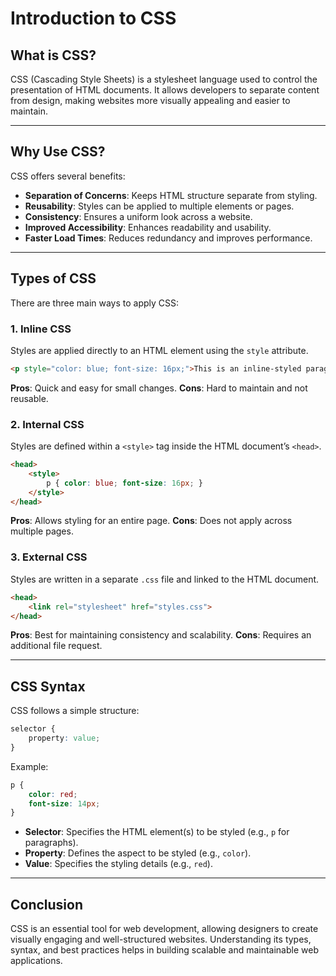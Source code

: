 # Introduction to CSS

## What is CSS?
CSS (Cascading Style Sheets) is a stylesheet language used to control the presentation of HTML documents. It allows developers to separate content from design, making websites more visually appealing and easier to maintain.

---

## Why Use CSS?
CSS offers several benefits:
- **Separation of Concerns**: Keeps HTML structure separate from styling.
- **Reusability**: Styles can be applied to multiple elements or pages.
- **Consistency**: Ensures a uniform look across a website.
- **Improved Accessibility**: Enhances readability and usability.
- **Faster Load Times**: Reduces redundancy and improves performance.

---

## Types of CSS
There are three main ways to apply CSS:

### 1. Inline CSS
Styles are applied directly to an HTML element using the `style` attribute.
```html
<p style="color: blue; font-size: 16px;">This is an inline-styled paragraph.</p>
```
**Pros**: Quick and easy for small changes.
**Cons**: Hard to maintain and not reusable.

### 2. Internal CSS
Styles are defined within a `<style>` tag inside the HTML document’s `<head>`.
```html
<head>
    <style>
        p { color: blue; font-size: 16px; }
    </style>
</head>
```
**Pros**: Allows styling for an entire page.
**Cons**: Does not apply across multiple pages.

### 3. External CSS
Styles are written in a separate `.css` file and linked to the HTML document.
```html
<head>
    <link rel="stylesheet" href="styles.css">
</head>
```
**Pros**: Best for maintaining consistency and scalability.
**Cons**: Requires an additional file request.

---

## CSS Syntax
CSS follows a simple structure:
```css
selector {
    property: value;
}
```
Example:
```css
p {
    color: red;
    font-size: 14px;
}
```
- **Selector**: Specifies the HTML element(s) to be styled (e.g., `p` for paragraphs).
- **Property**: Defines the aspect to be styled (e.g., `color`).
- **Value**: Specifies the styling details (e.g., `red`).

---

## Conclusion
CSS is an essential tool for web development, allowing designers to create visually engaging and well-structured websites. Understanding its types, syntax, and best practices helps in building scalable and maintainable web applications.

